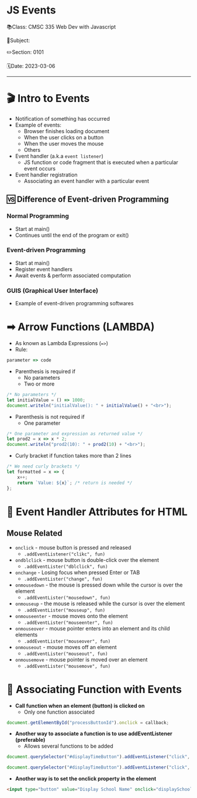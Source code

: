 # JS Events

📚Class: CMSC 335 Web Dev with Javascript

📘Subject: <a href="https://github.com/lamula21/cheat-sheets/blob/main/"></a>

✏️Section: 0101

🗓️Date: 2023-03-06

---

# 🎬 Intro to Events
- Notification of something has occurred
- Example of events:
	- Browser finishes loading document
	- When the user clicks on a button
	- When the user moves the mouse
	- Others
- Event handler (a.k.a `event listener`)
	- JS function or code fragment that is executed when a particular event occurs
- Event handler registration
	- Associating an event handler with a particular event

## 🆚 Difference of Event-driven Programming
### Normal Programming
- Start at main()
- Continues until the end of the program or exit()

### Event-driven Programming
- Start at main()
- Register event handlers
- Await events & perform associated computation

### GUIS (Graphical User Interface)
- Example of event-driven programming softwares


# ➡ Arrow Functions (LAMBDA)
- As known as Lambda Expressions (`=>`)
- Rule:
```js
parameter => code
```

- Parenthesis is required if
	- No parameters
	- Two or more
```js
/* No parameters */
let initialValue = () => 1000;
document.writeln("initialValue(): " + initialValue() + "<br>");
```

- Parenthesis is not required if
	- One parameter
```js
/* One parameter and expression as returned value */
let prod2 = x => x * 2;
document.writeln("prod2(10): " + prod2(10) + "<br>");
```

- Curly bracket if function takes more than 2 lines
```js
/* We need curly brackets */
let formatted = x => {
	x++;
	return `Value: ${x}`; /* return is needed */
};
```



# 📖 Event Handler Attributes for HTML
## Mouse Related
- `onclick` - mouse button is pressed and released
	- `.addEventListener("clikc", fun)`
- `ondblclick` - mouse button is double-click over the element
	- `.addEventLister("dblclick", fun)`
- `onchange` - Losing focus when pressed Enter or TAB
	- `.addEventLister("change", fun)`
- `onmousedown` - the mouse is pressed down while the cursor is over the element
	- `.addEventLister("mousedown", fun)`
- `onmouseup` - the mouse is released while the cursor is over the element
	- `.addEventLister("mouseup", fun)`
- `onmouseenter` - mouse moves onto the element
	- `.addEventLister("mouseenter", fun)`
- `onmouseover` - mouse pointer enters into an element and its child elements
	- `.addEventLister("mouseover", fun)`
- `onmouseout` - mouse moves off an element
	- `.addEventLister("mouseout", fun)`
- `onmousemove` - mouse pointer is moved over an element
	- `.addEventLister("mousemove", fun)`


# 🔗 Associating Function with Events
- **Call function when an element (button) is clicked on**
	- Only one function associated
```js
document.getElementById("processButtonId").onclick = callback;
```

- **Another way to associate a function is to use addEventListener (preferable)**
	- Allows several functions to be added
```javascript
document.querySelector("#displayTimeButton").addEventListener("click", () => alert(new Date()) );

document.querySelector("#displayTimeButton").addEventListener("click", () => function() );
```

- **Another way is to set the onclick property in the element**
```html
<input type="button" value="Display School Name" onclick="displaySchoolName()" />
```
